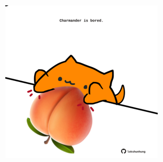 <!-- built at 23/01/2025, 06:00:40 UTC -->
<p align="center">
  <img width="500" height="500" src="./ReadmeImage.svg">
</p>
